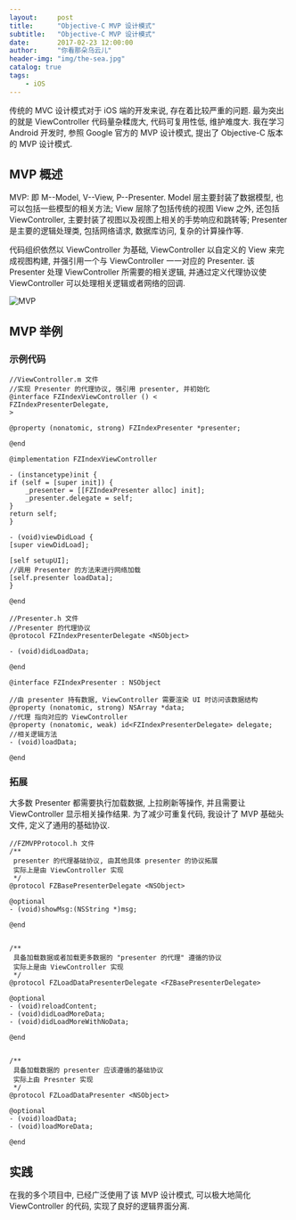 ```yaml
---
layout:     post
title:      "Objective-C MVP 设计模式"
subtitle:   "Objective-C MVP 设计模式"
date:       2017-02-23 12:00:00
author:     "你看那朵乌云儿"
header-img: "img/the-sea.jpg"
catalog: true
tags:
    - iOS
---
```



传统的 MVC 设计模式对于 iOS 端的开发来说, 存在着比较严重的问题. 最为突出的就是 ViewController 代码量杂糅庞大, 代码可复用性低, 维护难度大. 我在学习 Android 开发时, 参照 Google 官方的 MVP 设计模式, 提出了 Objective-C 版本的 MVP 设计模式.  


## MVP 概述

MVP: 即 M--Model, V--View, P--Presenter. Model 层主要封装了数据模型, 也可以包括一些模型的相关方法; View 层除了包括传统的视图 View 之外, 还包括 ViewController, 主要封装了视图以及视图上相关的手势响应和跳转等; Presenter 是主要的逻辑处理类, 包括网络请求, 数据库访问, 复杂的计算操作等.


代码组织依然以 ViewController 为基础, ViewController 以自定义的 View 来完成视图构建, 并强引用一个与 ViewController 一一对应的 Presenter. 该 Presenter 处理 ViewController 所需要的相关逻辑, 并通过定义代理协议使 ViewController 可以处理相关逻辑或者网络的回调.


![MVP](https://github.com/Jax1993/Something/blob/master/Image/post-mvp0.png?raw=true)

## MVP 举例

### 示例代码

	//ViewController.m 文件  
	//实现 Presenter 的代理协议, 强引用 presenter, 并初始化  
	@interface FZIndexViewController () <
	FZIndexPresenterDelegate,
	>
	
	@property (nonatomic, strong) FZIndexPresenter *presenter;
	
	@end
	
	@implementation FZIndexViewController
	
	- (instancetype)init {
    if (self = [super init]) {
        _presenter = [[FZIndexPresenter alloc] init];
        _presenter.delegate = self;
    }
    return self;
	}
	
	- (void)viewDidLoad {
    [super viewDidLoad];
    
    [self setupUI];  
    //调用 Presenter 的方法来进行网络加载  
    [self.presenter loadData];
    }
	
	@end
	
	//Presenter.h 文件
	//Presenter 的代理协议
	@protocol FZIndexPresenterDelegate <NSObject>

	- (void)didLoadData;

	@end

	@interface FZIndexPresenter : NSObject

	//由 presenter 持有数据, ViewController 需要渲染 UI 时访问该数据结构
	@property (nonatomic, strong) NSArray *data;
	//代理 指向对应的 ViewController
	@property (nonatomic, weak) id<FZIndexPresenterDelegate> delegate;
	//相关逻辑方法
	- (void)loadData;

	@end
	
### 拓展

大多数 Presenter 都需要执行加载数据, 上拉刷新等操作, 并且需要让ViewController 显示相关操作结果. 为了减少可重复代码, 我设计了 MVP 基础头文件, 定义了通用的基础协议.

	//FZMVPProtocol.h 文件
	/**
	 presenter 的代理基础协议, 由其他具体 presenter 的协议拓展
	 实际上是由 ViewController 实现
	 */  
	@protocol FZBasePresenterDelegate <NSObject>

	@optional
	- (void)showMsg:(NSString *)msg;

	@end


	/**
	 具备加载数据或者加载更多数据的 "presenter 的代理" 遵循的协议
	 实际上是由 ViewController 实现
	 */  
	@protocol FZLoadDataPresenterDelegate <FZBasePresenterDelegate>

	@optional
	- (void)reloadContent;
	- (void)didLoadMoreData;
	- (void)didLoadMoreWithNoData;

	@end


	/**
	 具备加载数据的 presenter 应该遵循的基础协议
	 实际上由 Presnter 实现
	 */  
	@protocol FZLoadDataPresenter <NSObject>

	@optional
	- (void)loadData;
	- (void)loadMoreData;

	@end
	
	
## 实践

在我的多个项目中, 已经广泛使用了该 MVP 设计模式, 可以极大地简化 ViewController 的代码, 实现了良好的逻辑界面分离.